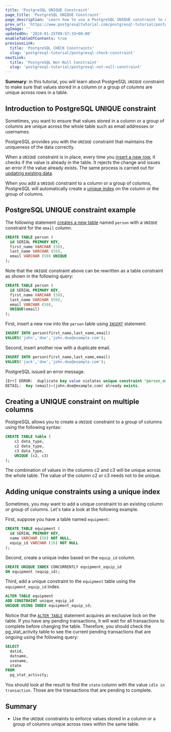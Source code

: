 ```yaml
---
title: 'PostgreSQL UNIQUE Constraint'
page_title: 'PostgreSQL UNIQUE Constraint'
page_description: 'Learn how to use a PostgreSQL UNIQUE constraint to ensure values stored in a column or a group of columns are unique across rows.'
prev_url: 'https://www.postgresqltutorial.com/postgresql-tutorial/postgresql-unique-constraint/'
ogImage: ''
updatedOn: '2024-01-25T09:57:33+00:00'
enableTableOfContents: true
previousLink:
  title: 'PostgreSQL CHECK Constraints'
  slug: 'postgresql-tutorial/postgresql-check-constraint'
nextLink:
  title: 'PostgreSQL Not-Null Constraint'
  slug: 'postgresql-tutorial/postgresql-not-null-constraint'
---
```


**Summary**: in this tutorial, you will learn about PostgreSQL `UNIQUE` constraint to make sure that values stored in a column or a group of columns are unique across rows in a table.

## Introduction to PostgreSQL UNIQUE constraint

Sometimes, you want to ensure that values stored in a column or a group of columns are unique across the whole table such as email addresses or usernames.

PostgreSQL provides you with the `UNIQUE` constraint that maintains the uniqueness of the data correctly.

When a `UNIQUE` constraint is in place, every time you [insert a new row](postgresql-insert), it checks if the value is already in the table. It rejects the change and issues an error if the value already exists. The same process is carried out for [updating existing data](postgresql-update).

When you add a `UNIQUE` constraint to a column or a group of columns, PostgreSQL will automatically create a [unique index](../postgresql-indexes/postgresql-unique-index) on the column or the group of columns.

## PostgreSQL UNIQUE constraint example

The following statement [creates a new table](postgresql-create-table) named `person` with a `UNIQUE` constraint for the `email` column.

```sql
CREATE TABLE person (
  id SERIAL PRIMARY KEY,
  first_name VARCHAR (50),
  last_name VARCHAR (50),
  email VARCHAR (50) UNIQUE
);
```

Note that the `UNIQUE` constraint above can be rewritten as a table constraint as shown in the following query:

```sql
CREATE TABLE person (
  id SERIAL PRIMARY KEY,
  first_name VARCHAR (50),
  last_name VARCHAR (50),
  email VARCHAR (50),
  UNIQUE(email)
);
```

First, insert a new row into the `person` table using [`INSERT`](postgresql-insert) statement:

```sql
INSERT INTO person(first_name,last_name,email)
VALUES('john','doe','john.doe@example.com');
```

Second, insert another row with a duplicate email.

```sql
INSERT INTO person(first_name,last_name,email)
VALUES('jack','doe','john.doe@example.com');
```

PostgreSQL issued an error message.

```sql
[Err] ERROR:  duplicate key value violates unique constraint "person_email_key"
DETAIL:  Key (email)=(john.doe@example.com) already exists.
```

## Creating a UNIQUE constraint on multiple columns

PostgreSQL allows you to create a `UNIQUE` constraint to a group of columns using the following syntax:

```sql
CREATE TABLE table (
    c1 data_type,
    c2 data_type,
    c3 data_type,
    UNIQUE (c2, c3)
);
```

The combination of values in the columns c2 and c3 will be unique across the whole table. The value of the column c2 or c3 needs not to be unique.

## Adding unique constraints using a unique index

Sometimes, you may want to add a unique constraint to an existing column or group of columns. Let's take a look at the following example.

First, suppose you have a table named `equipment`:

```sql
CREATE TABLE equipment (
  id SERIAL PRIMARY KEY,
  name VARCHAR (50) NOT NULL,
  equip_id VARCHAR (16) NOT NULL
);
```

Second, create a unique index based on the `equip_id` column.

```sql
CREATE UNIQUE INDEX CONCURRENTLY equipment_equip_id
ON equipment (equip_id);
```

Third, add a unique constraint to the `equipment` table using the `equipment_equip_id` index.

```sql
ALTER TABLE equipment
ADD CONSTRAINT unique_equip_id
UNIQUE USING INDEX equipment_equip_id;
```

Notice that the [`ALTER TABLE`](postgresql-alter-table) statement acquires an exclusive lock on the table. If you have any pending transactions, it will wait for all transactions to complete before changing the table. Therefore, you should check the pg_stat_activity table to see the current pending transactions that are ongoing using the following query:

```sql
SELECT
  datid,
  datname,
  usename,
  state
FROM
  pg_stat_activity;
```

You should look at the result to find the `state` column with the value `idle in transaction`. Those are the transactions that are pending to complete.

## Summary

- Use the `UNIQUE` constraints to enforce values stored in a column or a group of columns unique across rows within the same table.
